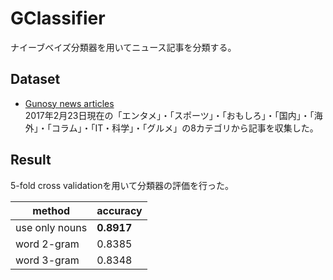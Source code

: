 # GClassifier

ナイーブベイズ分類器を用いてニュース記事を分類する。

## Dataset

* [Gunosy news articles](https://gunosy.com/)  
  2017年2月23日現在の「エンタメ」・「スポーツ」・「おもしろ」・「国内」・「海外」・「コラム」・「IT・科学」・「グルメ」の8カテゴリから記事を収集した。

## Result

5-fold cross validationを用いて分類器の評価を行った。

| method                 | accuracy     |
|------------------------|--------------|
| use only nouns         | **0.8917**   |
| word 2-gram            | 0.8385       |
| word 3-gram            | 0.8348       |
